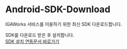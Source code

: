 # Android-SDK-Download
IGAWorks 서비스를 이용하기 위한 최신 SDK 다운로드합니다.

SDK를 다운로드 받은 후 설치합니다. <br>
[SDK 설치 연동문서 바로가기](http://help.igaworks.com/hc/ko/3_3/Content/Article/sdk_installation_aos)
